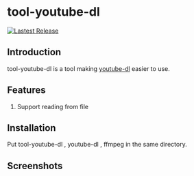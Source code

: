 # tool-youtube-dl
[![Lastest Release](https://img.shields.io/github/releases/stardusstt/tool-youtube-dl.svg?style=flat)](https://github.com/Stardusstt/tool-youtube-dl/releases)

## Introduction
tool-youtube-dl is a tool making [youtube-dl](https://github.com/ytdl-org/youtube-dl) easier to use. 

## Features
1. Support reading from file 



## Installation
Put tool-youtube-dl , youtube-dl , ffmpeg in the same directory.


## Screenshots



